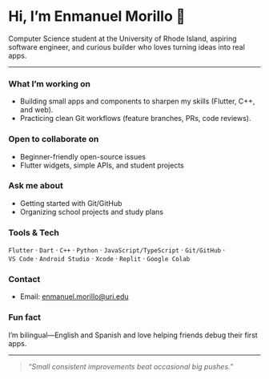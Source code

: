 # Hi, I’m Enmanuel Morillo 👋

Computer Science student at the University of Rhode Island, aspiring software engineer, and curious builder who loves turning ideas into real apps.

---

### What I’m working on
- Building small apps and components to sharpen my skills (Flutter, C++, and web).
- Practicing clean Git workflows (feature branches, PRs, code reviews).

### Open to collaborate on
- Beginner-friendly open-source issues  
- Flutter widgets, simple APIs, and student projects

### Ask me about
- Getting started with Git/GitHub  
- Organizing school projects and study plans

### Tools & Tech
`Flutter` · `Dart` · `C++` · `Python` · `JavaScript/TypeScript` · `Git/GitHub` ·  
`VS Code` · `Android Studio` · `Xcode` · `Replit` · `Google Colab`

### Contact
- Email: [enmanuel.morillo@uri.edu](mailto:enmanuel.morillo@uri.edu)


### Fun fact
I’m bilingual—English and Spanish and love helping friends debug their first apps.

---

> _“Small consistent improvements beat occasional big pushes.”_


